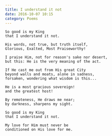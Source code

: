 ```yaml
---
title: I understand it not
date: 2016-10-07 10:15
category: Poems
---
```


    So good is my King
    that I understand it not.
    
    His words, not true, but truth itself,
    Glorious, Exalted, Most Praiseworthy!
    
    I praise Him, not for reason's sake nor desert, 
    but this: He is the very meaning of the act.
    
    If He cast me out from His great City
    beyond walls and moats, alone in sadness,
    forsaken, wondering what wisdom is this...
    
    He is a most gracious sovereign!
    and the greatest host!
    
    By remoteness, He draws me near;
    by darkness, sharpens my sight.
    
    So good is my King
    that I understand it not.
    
    My love for Him must never be
    conditioned on His love for me. 
